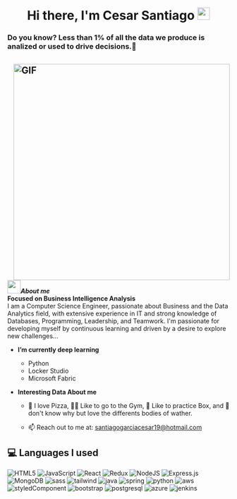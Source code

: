 <div class="header" align="center">
<h1>
  Hi there, I'm Cesar Santiago
  <img src="https://media.giphy.com/media/hvRJCLFzcasrR4ia7z/giphy.gif" width="28">
</h1>
</div>
<h3><strong>Do you know?</strong> Less than 1% of all the data we produce is analized or used to drive decisions.🤯</h3>

## <img align="right" alt="GIF" src="https://github.com/abhisheknaiidu/abhisheknaiidu/blob/master/code.gif?raw=true" width="490" />

<img src="https://media.giphy.com/media/ObNTw8Uzwy6KQ/giphy.gif" width="30px">***About me***<br>
**Focused on Business Intelligence Analysis**<br>
I am a Computer Science Engineer, passionate about Business and the Data Analytics field, with extensive experience in IT and strong knowledge of Databases, Programming, Leadership, and Teamwork. I'm passionate for developing myself by continuous learning and driven by a desire to explore new challenges...
- **I’m currently deep learning**
  - Python
  - Locker Studio
  - Microsoft Fabric

- **Interesting Data About me**
  - 🍕 I love Pizza, 💪🏽 Like to go to the Gym, 🥊 Like to practice Box, and 🌊don't know why but love the differents bodies of wather.
 

  - 📫 Reach out to me at: <a href="santiagogarciacesar19@hotmail.com">santiagogarciacesar19@hotmail.com</a>



## 💻 Languages I used 

<div>
  <img  alt="HTML5" src="https://img.shields.io/badge/html5-%23E34F26.svg?style=for-the-badge&logo=html5&logoColor=white"/>
  <img  alt="JavaScript" src="https://img.shields.io/badge/javascript-%23323330.svg?style=for-the-badge&logo=javascript&logoColor=%23F7DF1E"/>
  <img  alt="React" src="https://img.shields.io/badge/react-%2320232a.svg?style=for-the-badge&logo=react&logoColor=%2361DAFB"/>
  <img  alt="Redux" src="https://img.shields.io/badge/redux-%23593d88.svg?style=for-the-badge&logo=redux&logoColor=white"/>  
  <img  alt="NodeJS" src="https://img.shields.io/badge/node.js-%2343853D.svg?style=for-the-badge&logo=node-dot-js&logoColor=white"/>
  <img  alt="Express.js" src="https://img.shields.io/badge/express.js-%23404d59.svg?style=for-the-badge&logo=express&logoColor=%2361DAFB"/>
  <img  alt="MongoDB" src ="https://img.shields.io/badge/MongoDB-%234ea94b.svg?style=for-the-badge&logo=mongodb&logoColor=white"/>
  <img  alt="sass" src ="https://img.shields.io/badge/Sass-CC6699?style=for-the-badge&logo=sass&logoColor=white"/>
  <img  alt="tailwind" src="https://img.shields.io/badge/Tailwind_CSS-38B2AC?style=for-the-badge&logo=tailwind-css&logoColor=white"/>
  <img  alt="java" src ="https://img.shields.io/badge/Java-ED8B00?style=for-the-badge&logo=java&logoColor=white"/>
  <img  alt="spring" src ="https://img.shields.io/badge/Spring-6DB33F?style=for-the-badge&logo=spring&logoColor=white"/>
  <img  alt="python" src ="https://img.shields.io/badge/Python-14354C?style=for-the-badge&logo=python&logoColor=white"/>
  <img  alt="aws" src ="https://img.shields.io/badge/Amazon_AWS-232F3E?style=for-the-badge&logo=amazon-aws&logoColor=white"/>
  <img  alt="styledComponent" src ="https://img.shields.io/badge/styled--components-DB7093?style=for-the-badge&logo=styled-components&logoColor=white"/>
  <img  alt="bootstrap" src ="https://img.shields.io/badge/Bootstrap-563D7C?style=for-the-badge&logo=bootstrap&logoColor=white"/>
  <img  alt="postgresql" src="https://img.shields.io/badge/postgreSQL-4169E1.svg?style=for-the-badge&logo=postgresql&logoColor=white"/> 
  <img  alt="azure" src="https://img.shields.io/badge/Azure-0078D4?style=for-the-badge&logo=microsoftazure&logoColor=white" /> 
  <img  alt="jenkins" src="https://img.shields.io/badge/jenkins-D24939.svg?style=for-the-badge&logo=jenkins&logoColor=white" /> 
 <br><br>
</div>
